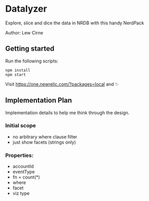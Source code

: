 # Datalyzer

Explore, slice and dice the data in NRDB with this handy NerdPack

Author: Lew Cirne

## Getting started

Run the following scripts:

```
npm install
npm start
```

Visit https://one.newrelic.com/?packages=local and :sparkles:


## Implementation Plan
Implementation details to help me think through the design.

### Initial scope
- no arbitrary where clause filter
- just show facets (strings only)

### Properties:
- accountId
- eventType
- fn = count(*)
- where
- facet
- viz type



